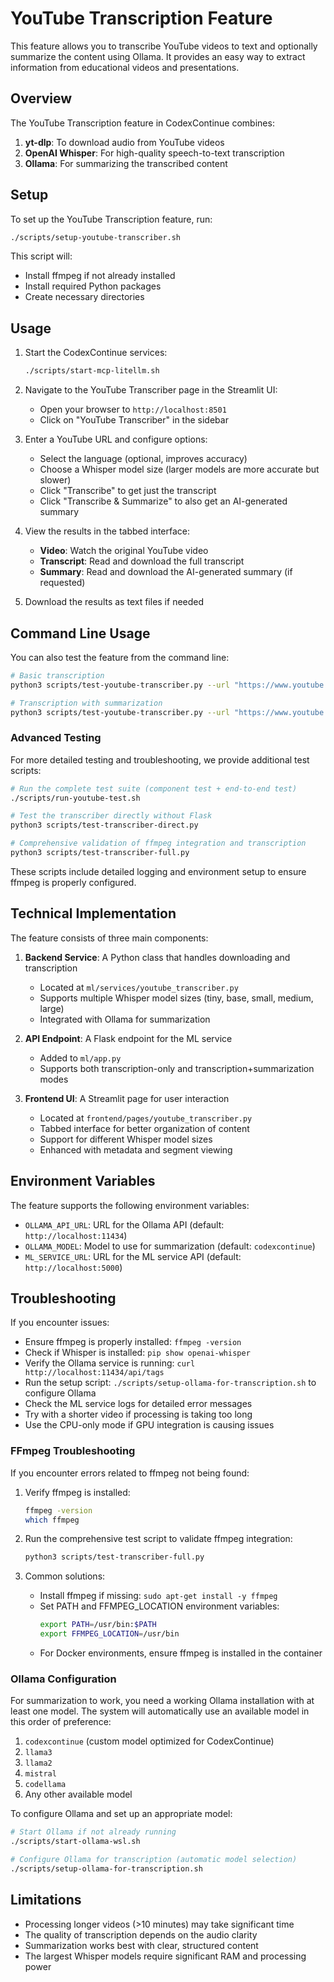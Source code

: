 # YouTube Transcription Feature

This feature allows you to transcribe YouTube videos to text and optionally summarize the content using Ollama. It provides an easy way to extract information from educational videos and presentations.

## Overview

The YouTube Transcription feature in CodexContinue combines:

1. **yt-dlp**: To download audio from YouTube videos
2. **OpenAI Whisper**: For high-quality speech-to-text transcription
3. **Ollama**: For summarizing the transcribed content

## Setup

To set up the YouTube Transcription feature, run:

```bash
./scripts/setup-youtube-transcriber.sh
```

This script will:
- Install ffmpeg if not already installed
- Install required Python packages
- Create necessary directories

## Usage

1. Start the CodexContinue services:
   ```bash
   ./scripts/start-mcp-litellm.sh
   ```

2. Navigate to the YouTube Transcriber page in the Streamlit UI:
   - Open your browser to `http://localhost:8501`
   - Click on "YouTube Transcriber" in the sidebar

3. Enter a YouTube URL and configure options:
   - Select the language (optional, improves accuracy)
   - Choose a Whisper model size (larger models are more accurate but slower)
   - Click "Transcribe" to get just the transcript
   - Click "Transcribe & Summarize" to also get an AI-generated summary

4. View the results in the tabbed interface:
   - **Video**: Watch the original YouTube video
   - **Transcript**: Read and download the full transcript
   - **Summary**: Read and download the AI-generated summary (if requested)

5. Download the results as text files if needed

## Command Line Usage

You can also test the feature from the command line:

```bash
# Basic transcription
python3 scripts/test-youtube-transcriber.py --url "https://www.youtube.com/watch?v=YourVideoID"

# Transcription with summarization
python3 scripts/test-youtube-transcriber.py --url "https://www.youtube.com/watch?v=YourVideoID" --summarize
```

### Advanced Testing

For more detailed testing and troubleshooting, we provide additional test scripts:

```bash
# Run the complete test suite (component test + end-to-end test)
./scripts/run-youtube-test.sh

# Test the transcriber directly without Flask
python3 scripts/test-transcriber-direct.py

# Comprehensive validation of ffmpeg integration and transcription
python3 scripts/test-transcriber-full.py
```

These scripts include detailed logging and environment setup to ensure ffmpeg is properly configured.

## Technical Implementation

The feature consists of three main components:

1. **Backend Service**: A Python class that handles downloading and transcription
   - Located at `ml/services/youtube_transcriber.py`
   - Supports multiple Whisper model sizes (tiny, base, small, medium, large)
   - Integrated with Ollama for summarization

2. **API Endpoint**: A Flask endpoint for the ML service
   - Added to `ml/app.py`
   - Supports both transcription-only and transcription+summarization modes

3. **Frontend UI**: A Streamlit page for user interaction
   - Located at `frontend/pages/youtube_transcriber.py`
   - Tabbed interface for better organization of content
   - Support for different Whisper model sizes
   - Enhanced with metadata and segment viewing

## Environment Variables

The feature supports the following environment variables:

- `OLLAMA_API_URL`: URL for the Ollama API (default: `http://localhost:11434`)
- `OLLAMA_MODEL`: Model to use for summarization (default: `codexcontinue`)
- `ML_SERVICE_URL`: URL for the ML service API (default: `http://localhost:5000`)

## Troubleshooting

If you encounter issues:

- Ensure ffmpeg is properly installed: `ffmpeg -version`
- Check if Whisper is installed: `pip show openai-whisper`
- Verify the Ollama service is running: `curl http://localhost:11434/api/tags`
- Run the setup script: `./scripts/setup-ollama-for-transcription.sh` to configure Ollama
- Check the ML service logs for detailed error messages
- Try with a shorter video if processing is taking too long
- Use the CPU-only mode if GPU integration is causing issues

### FFmpeg Troubleshooting

If you encounter errors related to ffmpeg not being found:

1. Verify ffmpeg is installed:
   ```bash
   ffmpeg -version
   which ffmpeg
   ```

2. Run the comprehensive test script to validate ffmpeg integration:
   ```bash
   python3 scripts/test-transcriber-full.py
   ```

3. Common solutions:
   - Install ffmpeg if missing: `sudo apt-get install -y ffmpeg`
   - Set PATH and FFMPEG_LOCATION environment variables:
     ```bash
     export PATH=/usr/bin:$PATH
     export FFMPEG_LOCATION=/usr/bin
     ```
   - For Docker environments, ensure ffmpeg is installed in the container

### Ollama Configuration

For summarization to work, you need a working Ollama installation with at least one model.
The system will automatically use an available model in this order of preference:
1. `codexcontinue` (custom model optimized for CodexContinue)
2. `llama3` 
3. `llama2`
4. `mistral`
5. `codellama`
6. Any other available model

To configure Ollama and set up an appropriate model:
```bash
# Start Ollama if not already running
./scripts/start-ollama-wsl.sh

# Configure Ollama for transcription (automatic model selection)
./scripts/setup-ollama-for-transcription.sh
```

## Limitations

- Processing longer videos (>10 minutes) may take significant time
- The quality of transcription depends on the audio clarity
- Summarization works best with clear, structured content
- The largest Whisper models require significant RAM and processing power
